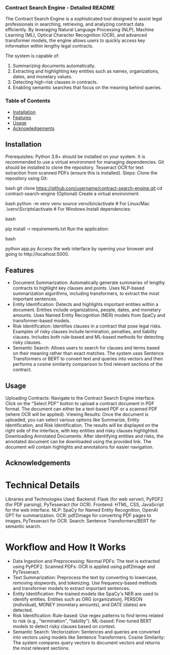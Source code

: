 ### Contract Search Engine - Detailed README
The Contract Search Engine is a sophisticated tool designed to assist legal professionals in searching, retrieving, and analyzing contract data efficiently. By leveraging Natural Language Processing (NLP), Machine Learning (ML), Optical Character Recognition (OCR), and advanced transformer models, the engine allows users to quickly access key information within lengthy legal contracts.

The system is capable of:

1. Summarizing documents automatically.
2. Extracting and highlighting key entities such as names, organizations, dates, and monetary values.
3. Detecting high-risk clauses in contracts.
4. Enabling semantic searches that focus on the meaning behind queries.

### Table of Contents
- [Installation](#installation)
- [Features](#features)
- [Usage](#usage)
- [Acknowledgements](#acknowledgements)


## Installation
Prerequisites:
Python 3.8+ should be installed on your system.
It is recommended to use a virtual environment for managing dependencies.
Git should be installed to clone the repository.
Tesseract OCR for text extraction from scanned PDFs (ensure this is installed).
Steps:
Clone the repository using Git:

bash
git clone https://github.com/username/contract-search-engine.git
cd contract-search-engine
(Optional) Create a virtual environment:

bash
python -m venv venv
source venv/bin/activate  # For Linux/Mac
.\venv\Scripts\activate   # For Windows
Install dependencies:

bash

pip install -r requirements.txt
Run the application:

bash

python app.py
Access the web interface by opening your browser and going to http://localhost:5000.

## Features 
- Document Summarization:
Automatically generate summaries of lengthy contracts to highlight key clauses and points.
Uses NLP-based summarization algorithms, including transformers, to extract the most important sentences.
- Entity Identification:
Detects and highlights important entities within a document.
Entities include organizations, people, dates, and monetary amounts.
Uses Named Entity Recognition (NER) models from SpaCy and transformer-based models.
- Risk Identification:
Identifies clauses in a contract that pose legal risks.
Examples of risky clauses include termination, penalties, and liability clauses.
Includes both rule-based and ML-based methods for detecting risky clauses.
- Semantic Search:
Allows users to search for clauses and terms based on their meaning rather than exact matches.
The system uses Sentence Transformers or BERT to convert text and queries into vectors and then performs a cosine similarity comparison to find relevant sections of the contract.

## Usage 
Uploading Contracts:
Navigate to the Contract Search Engine interface.
Click on the "Select PDF" button to upload a contract document in PDF format.
The document can either be a text-based PDF or a scanned PDF (where OCR will be applied).
Viewing Results:
Once the document is uploaded, you can select various options like Summarize, Entity Identification, and Risk Identification.
The results will be displayed on the right side of the interface, with key entities and risky clauses highlighted.
Downloading Annotated Documents:
After identifying entities and risks, the annotated document can be downloaded using the provided link.
The document will contain highlights and annotations for easier navigation.

## Acknowledgements
# Technical Details
Libraries and Technologies Used:
Backend: Flask (for web server), PyPDF2 (for PDF parsing), PyTesseract (for OCR).
Frontend: HTML, CSS, JavaScript for the web interface.
NLP: SpaCy for Named Entity Recognition, OpenAI GPT for summarization.
OCR: pdf2image for converting PDF pages to images, PyTesseract for OCR.
Search: Sentence Transformers/BERT for semantic search.

# Workflow and How It Works
- Data Ingestion and Preprocessing:
    Normal PDFs: The text is extracted using PyPDF2.
    Scanned PDFs: OCR is applied using pdf2image and PyTesseract.
- Text Summarization:
    Preprocess the text by converting to lowercase, removing stopwords, and tokenizing.
    Use frequency-based methods and transformer models to extract important sentences.
- Entity Identification:
    Pre-trained models like SpaCy's NER are used to identify entities.
    Entities such as ORG (organization), PERSON (individual), MONEY (monetary amounts), and DATE (dates) are detected.
- Risk Identification:
    Rule-based: Use regex patterns to find terms related to risk (e.g., "termination", "liability").
    ML-based: Fine-tuned BERT models to detect risky clauses based on context.
- Semantic Search:
    Vectorization: Sentences and queries are converted into vectors using models like Sentence Transformers.
    Cosine Similarity: The system compares query vectors to document vectors and returns the most relevant sections.